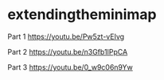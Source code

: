 # extendingtheminimap

Part 1
https://youtu.be/Pw5zt-vEIvg

Part 2
https://youtu.be/n3Gfb1IPpCA

Part 3
https://youtu.be/0_w9c06n9Yw

